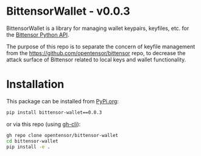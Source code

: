 # BittensorWallet - v0.0.3

BittensorWallet is a library for managing wallet keypairs, keyfiles, etc. for the [Bittensor Python API](https://github.com/opentensor/bittensor).  

The purpose of this repo is to separate the concern of keyfile management from the https://github.com/opentensor/bittensor repo, to decrease the attack surface of Bittensor related to local keys and wallet functionality.  

# Installation
This package can be installed from [PyPi.org](https://pypi.org/project/bittensor-wallet/):
```bash
pip install bittensor-wallet==0.0.3
```
or via this repo (using [gh-cli](https://cli.github.com/)):  
```bash
gh repo clone opentensor/bittensor-wallet
cd bittensor-wallet
pip install -e .
```


